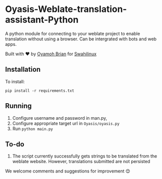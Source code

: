 # Oyasis-Weblate-translation-assistant-Python

A python module for connecting to your weblate project to enable translation without using a browser. Can be intergrated with bots and web apps. 

Built with ❤️ by [Oyamoh Brian](https://github.com/oyamoh-brian) for [Swahilinux](https://swahilinux.org)

## Installation

To install:

`pip install -r requirements.txt`

## Running

1. Configure username and password in man.py, 
2. Configure appropriate target url in `Oyasis/oyasis.py`
3. Run `python main.py`

## To-do

1. The script currently successfully gets strings to be translated from the weblate website. However, translations submitted are not persisted

We welcome comments and suggestions for improvement 😊

